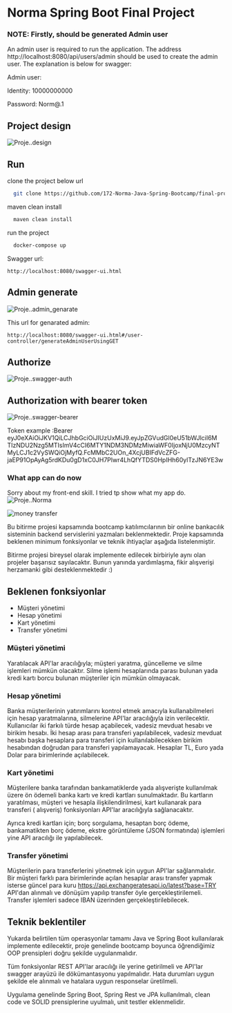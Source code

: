 # Norma Spring Boot Final Project

### NOTE: Firstly, should be generated Admin user

An admin user is required to run the application. The address http://localhost:8080/api/users/admin should be used to
create the admin user. The explanation is below for swagger:

Admin user:

Identity: 10000000000

Password: Norm@.1

## Project design

![Proje..design](img/final_project_design.png)

## Run

clone the project below url

```bash
  git clone https://github.com/172-Norma-Java-Spring-Bootcamp/final-project-aozcann.git
```

maven clean install

```bash
  maven clean install
```

run the project

```bash
  docker-compose up
```

Swagger url:

```
http://localhost:8080/swagger-ui.html
```

## Admin generate

![Proje..admin_genarate](img/swagger-admin-generate.png)

This url for genarated admin:

```
http://localhost:8080/swagger-ui.html#/user-controller/generateAdminUserUsingGET
```

## Authorize

![Proje..swagger-auth](img/swagger-ui-1.png)

## Authorization with bearer token

![Proje..swagger-bearer](img/swagger-ui-2.png)

Token example :Bearer eyJ0eXAiOiJKV1QiLCJhbGciOiJIUzUxMiJ9.eyJpZGVudGl0eU51bWJlciI6M
TIzNDU2Nzg5MTIsImV4cCI6MTY1NDM3NDMzMiwiaWF0IjoxNjU0MzcyNTMyLCJ1c2VySWQiOjMyfQ.FcMMbC2UOn_4XcjUBIFdVcZFG-jaEP91OpAyAg5rdKDu0gD1xC0JH7Plwr4LhQfYTDS0HpIHh60ylTzJN6YE3w

### What app can do now

Sorry about my front-end skill. I tried tp show what my app do.
![Proje..Norma](img/final-project-norma.jpeg)

![money transfer](money_transfer.jpg)

Bu bitirme projesi kapsamında bootcamp katılımcılarının bir online bankacılık sisteminin backend servislerini yazmaları
beklenmektedir. Proje kapsamında beklenen minimum fonksiyonlar ve teknik ihtiyaçlar aşağıda listelenmiştir.

Bitirme projesi bireysel olarak implemente edilecek birbiriyle aynı olan projeler başarısız sayılacaktır. Bunun yanında
yardımlaşma, fikir alışverişi herzamanki gibi desteklenmektedir :)

## Beklenen fonksiyonlar

* Müşteri yönetimi
* Hesap yönetimi
* Kart yönetimi
* Transfer yönetimi

### Müşteri yönetimi

Yaratılacak API'lar aracılığıyla; müşteri yaratma, güncelleme ve silme işlemleri mümkün olacaktır. Silme işlemi
hesaplarında parası bulunan yada kredi kartı borcu bulunan müşteriler için mümkün olmayacak.

### Hesap yönetimi

Banka müşterilerinin yatırımlarını kontrol etmek amacıyla kullanabilmeleri için hesap yaratmalarına, silmelerine API'lar
aracılığıyla izin verilecektir. Kullanıcılar iki farkılı türde hesap açabilecek, vadesiz mevduat hesabı ve birikim
hesabı. İki hesap arası para transferi yapılabilecek, vadesiz mevduat hesabı başka hesaplara para transferi için
kullanılabilecekken birikim hesabından doğrudan para transferi yapılamayacak. Hesaplar TL, Euro yada Dolar para
birimlerinde açılabilecek.

### Kart yönetimi

Müşterilere banka tarafından bankamatiklerde yada alışverişte kullanılmak üzere ön ödemeli banka kartı ve kredi kartları
sunulmaktadır. Bu kartların yaratılması, müşteri ve hesapla ilişkilendirilmesi, kart kullanarak para transferi (
alışveriş)
fonksiyonları API'lar aracılığıyla sağlanacaktır.

Ayrıca kredi kartları için; borç sorgulama, hesaptan borç ödeme, bankamatikten borç ödeme, ekstre görüntüleme (JSON
formatında)
işlemleri yine API aracılığı ile yapılabilecek.

### Transfer yönetimi

Müşterilerin para transferlerini yönetmek için uygun API'lar sağlanmalıdır. Bir müşteri farklı para birimlerinde açılan
hesaplar arası transfer yapmak isterse güncel para kuru https://api.exchangeratesapi.io/latest?base=TRY API'dan alınmalı
ve dönüşüm yapılıp transfer öyle gerçekleştirilemeli. Transfer işlemleri sadece IBAN üzerinden gerçekleştirilebilecek.

## Teknik beklentiler

Yukarda belirtilen tüm operasyonlar tamamı Java ve Spring Boot kullanılarak implemente edilecektir, proje genelinde
bootcamp boyunca öğrendiğimiz OOP prensipleri doğru şekilde uygulanmalıdır.

Tüm fonksiyonlar REST API'lar aracılığı ile yerine getirilmeli ve API'lar swagger arayüzü ile dökümantasyonu
yapılmalıdır. Hata durumları uygun şekilde ele alınmalı ve hatalara uygun responselar üretilmeli.

Uygulama genelinde Spring Boot, Spring Rest ve JPA kullanılmalı, clean code ve SOLID prensiplerine uyulmalı, unit
testler eklenmelidir.


